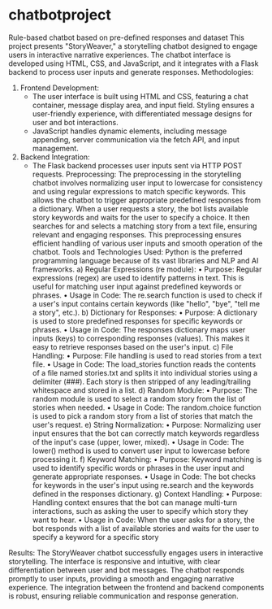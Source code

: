 # chatbotproject
Rule-based chatbot based on pre-defined responses and dataset
This project presents "StoryWeaver," a storytelling chatbot designed to engage users in interactive narrative experiences. The chatbot interface is developed using HTML, CSS, and JavaScript, and it integrates with a Flask backend to process user inputs and generate responses.
Methodologies:
1. Frontend Development: 
   - The user interface is built using HTML and CSS, featuring a chat container, message display area, and input field. Styling ensures a user-friendly experience, with differentiated message designs for user and bot interactions.
   - JavaScript handles dynamic elements, including message appending, server communication via the fetch API, and input management.
2. Backend Integration:
   - The Flask backend processes user inputs sent via HTTP POST requests. 
Preprocessing:
The preprocessing in the storytelling chatbot involves normalizing user input to lowercase for consistency and using regular expressions to match specific keywords. This allows the chatbot to trigger appropriate predefined responses from a dictionary. When a user requests a story, the bot lists available story keywords and waits for the user to specify a choice. It then searches for and selects a matching story from a text file, ensuring relevant and engaging responses. This preprocessing ensures efficient handling of various user inputs and smooth operation of the chatbot.
Tools and Technologies Used:
Python is the preferred programming language because of its vast libraries and NLP and AI frameworks. 
a) Regular Expressions (re module):
•	Purpose: Regular expressions (regex) are used to identify patterns in text. This is useful for matching user input against predefined keywords or phrases.
•	Usage in Code: The re.search function is used to check if a user's input contains certain keywords (like "hello", "bye", "tell me a story", etc.).
b) Dictionary for Responses:
•	Purpose: A dictionary is used to store predefined responses for specific keywords or phrases.
•	Usage in Code: The responses dictionary maps user inputs (keys) to corresponding responses (values). This makes it easy to retrieve responses based on the user's input.
c) File Handling:
•	Purpose: File handling is used to read stories from a text file.
•	Usage in Code: The load_stories function reads the contents of a file named stories.txt and splits it into individual stories using a delimiter (###). Each story is then stripped of any leading/trailing whitespace and stored in a list.
d) Random Module:
•	Purpose: The random module is used to select a random story from the list of stories when needed.
•	Usage in Code: The random.choice function is used to pick a random story from a list of stories that match the user's request.
e) String Normalization:
•	Purpose: Normalizing user input ensures that the bot can correctly match keywords regardless of the input's case (upper, lower, mixed).
•	Usage in Code: The lower() method is used to convert user input to lowercase before processing it.
f) Keyword Matching:
•	Purpose: Keyword matching is used to identify specific words or phrases in the user input and generate appropriate responses.
•	Usage in Code: The bot checks for keywords in the user's input using re.search and the keywords defined in the responses dictionary.
g) Context Handling:
•	Purpose: Handling context ensures that the bot can manage multi-turn interactions, such as asking the user to specify which story they want to hear.
•	Usage in Code: When the user asks for a story, the bot responds with a list of available stories and waits for the user to specify a keyword for a specific story

Results:
The StoryWeaver chatbot successfully engages users in interactive storytelling. The interface is responsive and intuitive, with clear differentiation between user and bot messages. The chatbot responds promptly to user inputs, providing a smooth and engaging narrative experience. The integration between the frontend and backend components is robust, ensuring reliable communication and response generation.

